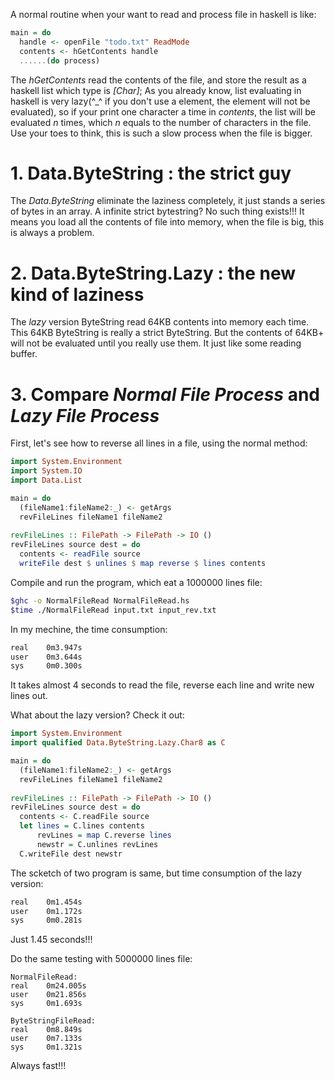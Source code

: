 
A normal routine when your want to read and process file in haskell is like:
``` haskell
main = do
  handle <- openFile "todo.txt" ReadMode
  contents <- hGetContents handle
  ......(do process)
```
The *hGetContents* read the contents of the file, and store the result as a
haskell list which type is *[Char]*; As you already know, list evaluating in
haskell is very lazy(^_^ if you don't use a element, the element will not be
evaluated), so if your print one character a time in *contents*, the list will
be evaluated *n* times, which *n* equals to the number of characters in the file.
Use your toes to think, this is such a slow process when the file is bigger.

# 1. Data.ByteString : the strict guy
The *Data.ByteString* eliminate the laziness completely, it just stands a series
of bytes in an array. A infinite strict bytestring? No such thing exists!!!
It means you load all the contents of file into memory, when the file is big,
this is always a problem.

# 2. Data.ByteString.Lazy : the new kind of laziness
The *lazy* version ByteString read 64KB contents into memory each time. This
64KB ByteString is really a strict ByteString. But the contents of 64KB+ will
not be evaluated until you really use them. It just like some reading buffer.

# 3. Compare *Normal File Process* and *Lazy File Process*
First, let\'s see how to reverse all lines in a file, using the normal method:
``` haskell
import System.Environment
import System.IO
import Data.List

main = do
  (fileName1:fileName2:_) <- getArgs
  revFileLines fileName1 fileName2
  
revFileLines :: FilePath -> FilePath -> IO ()
revFileLines source dest = do
  contents <- readFile source
  writeFile dest $ unlines $ map reverse $ lines contents
```
Compile and run the program, which eat a 1000000 lines file:
``` bash
$ghc -o NormalFileRead NormalFileRead.hs
$time ./NormalFileRead input.txt input_rev.txt
```
In my mechine, the time consumption:
``` bash
real	0m3.947s
user	0m3.644s
sys	    0m0.300s
```
It takes almost 4 seconds to read the file, reverse each line and write new lines out.

What about the lazy version? Check it out:
``` haskell
import System.Environment
import qualified Data.ByteString.Lazy.Char8 as C

main = do
  (fileName1:fileName2:_) <- getArgs
  revFileLines fileName1 fileName2
  
revFileLines :: FilePath -> FilePath -> IO ()
revFileLines source dest = do
  contents <- C.readFile source
  let lines = C.lines contents
      revLines = map C.reverse lines
      newstr = C.unlines revLines
  C.writeFile dest newstr
```
The scketch of two program is same, but time consumption of the lazy version:
``` bash
real	0m1.454s
user	0m1.172s
sys	    0m0.281s
```
Just 1.45 seconds!!!

Do the same testing with 5000000 lines file:
```
NormalFileRead:
real	0m24.005s
user	0m21.856s
sys	    0m1.693s

ByteStringFileRead:
real	0m8.849s
user	0m7.133s
sys	    0m1.321s
```
Always fast!!!
